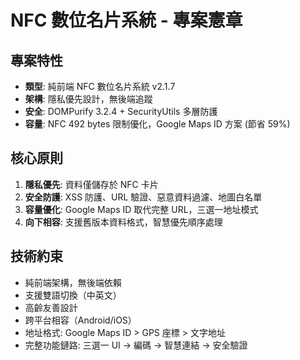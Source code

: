 # NFC 數位名片系統 - 專案憲章

## 專案特性
- **類型**: 純前端 NFC 數位名片系統 v2.1.7
- **架構**: 隱私優先設計，無後端追蹤
- **安全**: DOMPurify 3.2.4 + SecurityUtils 多層防護
- **容量**: NFC 492 bytes 限制優化，Google Maps ID 方案 (節省 59%)

## 核心原則
1. **隱私優先**: 資料僅儲存於 NFC 卡片
2. **安全防護**: XSS 防護、URL 驗證、惡意資料過濾、地圖白名單
3. **容量優化**: Google Maps ID 取代完整 URL，三選一地址模式
4. **向下相容**: 支援舊版本資料格式，智慧優先順序處理

## 技術約束
- 純前端架構，無後端依賴
- 支援雙語切換（中英文）
- 高齡友善設計
- 跨平台相容（Android/iOS）
- 地址格式: Google Maps ID > GPS 座標 > 文字地址
- 完整功能鏈路: 三選一 UI → 編碼 → 智慧連結 → 安全驗證
